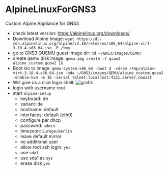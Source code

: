 # AlpineLinuxForGNS3
Custom Alpine Appliance for GNS3

- check latest version: https://alpinelinux.org/downloads/
- Download Alpine Image: ```wget https://dl-cdn.alpinelinux.org/alpine/v3.18/releases/x86_64/alpine-virt-3.18.4-x86_64.iso -P /tmp```
- go to GNS3 QUEMU guest image dir: ```cd ~/GNS3/images/QEMU/```
- create qemu disk image: ```qemu-img create -f qcow2 alpine_custom.qcow2 1G```
- Boot iso to image: ```qemu-system-x86_64 -boot d -cdrom /tmp/alpine-virt-3.18.4-x86_64.iso -hda ~/GNS3/images/QEMU/alpine_custom.qcow2 -enable-kvm -m 1G -serial telnet:localhost:4321,server,nowait```
- Will give us a nice login shell: ![grafik](https://github.com/DanielBarie/AlpineLinuxForGNS3/assets/73287620/9977366c-47ab-4a3a-b32f-56d45e735c0e)
- login with username root
- start ```alpine-setup```
  - keyboard: de
  - variant: de
  - hostname: default
  - interfaces: default (eth0)
  - configure per dhcp
  - password: ```admin```
  - timezeon: ```Europe/Berlin```
  - leave default mirror
  - no additional user
  - allow root ssh login: ```yes```
  - use ```sda1```
  - use sda1 as ```sys```
  - erase disk ```yes```
